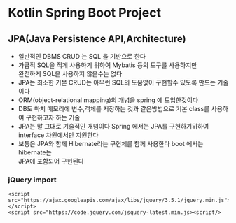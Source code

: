 # Kotlin Spring Boot Project  

## JPA(Java Persistence API,Architecture)  
* 일반적인 DBMS CRUD 는 SQL 을 기반으로 한다
* 가급적 SQL을 적게 사용하기 위하여 Mybatis 등의 도구를 사용하지만  
완전하게 SQL을 사용하지 않을수는 없다
* JPA는 최소한 기본 CRUD는 아무런 SQL의 도움없이 구현할수 있도록 만드는 기술이다
* ORM(object-relational mapping)의 개념을 spring 에 도입한것이다
* DB도 마치 메모리에 변수,객체를 저장하는 것과 같은방법으로
기본 class를 사용하여 구현하고자 하는 기술
* JPA는 말 그대로 기술적인 개념이다 Spring 에서는 JPA를 구현하기위하여
interface 차원에서만 지원한다  
* 보통은 JPA와 함께 Hibernate라는 구현체를 함께 사용한다 boot 에서는 hibernate는  
JPA에 포함되어 구현된다

### jQuery import  
    <script src="https://ajax.googleapis.com/ajax/libs/jquery/3.5.1/jquery.min.js"></script>
    <script src="https://code.jquery.com/jsquery-latest.min.js><script/>

